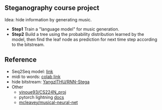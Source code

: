 ## Steganography course project

Idea: hide information by generating music.

-  **Step1** Train a "language model" for music generation.
-  **Step2** Build a tree using the probability distribution learned by the model, then find the leaf node as prediction for next time step according to the bitstream.

## Reference

- Seq2Seq model: [link](https://teddykoker.com/2020/02/nlp-from-scratch-annotated-attention/)
- midi to words: [colab link](https://colab.research.google.com/github/cpmpercussion/creative-prediction/blob/master/notebooks/3-zeldic-musical-RNN.ipynb)
- hide bitstream: [YangzlTHU/RNN-Stega](https://github.com/YangzlTHU/RNN-Stega)
- Other
  - [yinoue93/CS224N_proj](https://github.com/yinoue93/CS224N_proj)
  - pytorch lightning [docs](https://pytorch-lightning.readthedocs.io)
  - [mcleavey/musical-neural-net](https://github.com/mcleavey/musical-neural-net)

